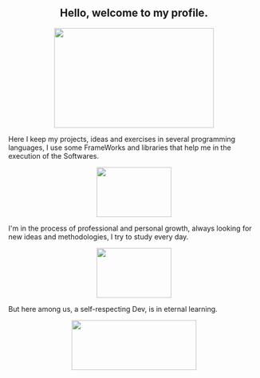 <h2 align="center">Hello, welcome to my profile.</h2>
<p align="center">
<img src="https://media.giphy.com/media/3oEjHQn7PBRvy9A5mE/giphy.gif" width="320" height="200">
<p>
<p>Here I keep my projects, ideas and exercises in several programming languages, I use some FrameWorks and libraries that help me in the execution of the Softwares.</p>
<p align="center">
<img src="https://media.giphy.com/media/5b5CuS5enNTxhwAkSD/giphy.gif" width="150" height="100">
<p>
<p>I'm in the process of professional and personal growth, always looking for new ideas and methodologies, I try to study every day.</p>
<p align="center">
<img src="https://media.giphy.com/media/IpeYSEZshTefe/giphy.gif" width="150" height="100">
<p>
<p>But here among us, a self-respecting Dev, is in eternal learning.</p>
<p align="center">
<img src="https://media.giphy.com/media/3Xw8jY3zbFRtFd6eK8/giphy.gif" width="250" height="100">
<p>



<!--
**jeff77araujo/jeff77araujo** is a ✨ _special_ ✨ repository because its `README.md` (this file) appears on your GitHub profile.

Here are some ideas to get you started:

- 🔭 I’m currently working on ...
- 🌱 I’m currently learning ...
- 👯 I’m looking to collaborate on ...
- 🤔 I’m looking for help with ...
- 💬 Ask me about ...
- 📫 How to reach me: ...
- 😄 Pronouns: ...
- ⚡ Fun fact: ...
-->
